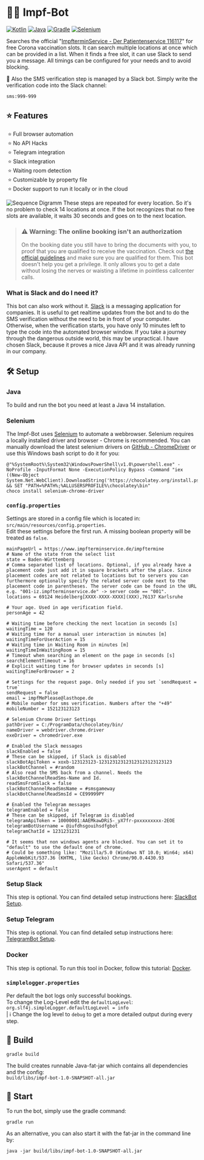 # 💉🤖 Impf-Bot

[![Kotlin](https://img.shields.io/badge/Kotlin-1.4.32-blue.svg?style=flat&logo=kotlin&logoColor=white)](http://kotlinlang.org)
[![Java](https://img.shields.io/badge/Java-14-red.svg?style=flat&logo=Java&logoColor=white)](https://adoptopenjdk.net)
[![Gradle](https://img.shields.io/badge/Gradle-7.0.0-08313A.svg?style=flat&logo=Java&logoColor=white)](https://gradle.org)
[![Selenium](https://img.shields.io/badge/Selenium-3.141.59-green.svg?style=flat&logo=Selenium&logoColor=white)](https://www.selenium.dev/)

Searches the official "[ImpfterminService - Der Patientenservice 116117](https://www.impfterminservice.de/)" for free
Corona vaccination slots. It can search multiple locations at once which can be provided in a list. When it finds a free slot, it
can use Slack to send you a message. All timings can be configured for your needs and to avoid blocking.

📱 Also the SMS verification step is managed by a Slack bot. Simply write the verification code into the Slack channel:
```properties
sms:999-999
```

## ⭐ Features
 ⭐ Full browser automation   
 ⭐ No API Hacks  
 ⭐ Telegram integration  
 ⭐ Slack integration  
 ⭐ Waiting room detection   
 ⭐ Customizable by property file  
 ⭐ Docker support to run it locally or in the cloud


![Sequence Digramm](doc/sequence-doku.png)
These steps are repeated for every location. So it's no problem to check 14 locations at once.
If the bot recognizes that no free slots are available, it waits 30 seconds and goes on to the next location.

> ### ⚠ Warning: The online booking isn't an authorization
> On the booking date you still have to bring the documents with you, to proof that you are qualified to receive the vaccination.
> Check out [the official guidelines](https://sozialministerium.baden-wuerttemberg.de/de/gesundheit-pflege/gesundheitsschutz/infektionsschutz-hygiene/informationen-zu-coronavirus/impfberechtigt-bw/)
> and make sure you are qualified for them. This bot doesn't help you get a privilege. It only allows you to get a date without losing the nerves or waisting a lifetime in pointless callcenter calls.

### What is Slack and do I need it?
This bot can also work without it. [Slack](https://slack.com/) is a messaging application for companies.
It is useful to get realtime updates from the bot and to do the SMS verification without the need to be in front of your computer.
Otherwise, when the verification starts, you have only 10 minutes left to type the code into the automated browser window.
If you take a journey through the dangerous outside world, this may be unpractical. I have chosen Slack, because it proves a nice Java API
and it was already running in our company.

## 🛠 Setup

### Java
To build and run the bot you need at least a Java 14 installation.

### Selenium

The Impf-Bot uses [Selenium](https://www.selenium.dev) to automate a webbrowser. Selenium requires a locally installed
driver and browser - Chrome is recommended. You can manually download the latest selenium drivers
on [GitHub - ChromeDriver](https://github.com/SeleniumHQ/selenium/wiki/ChromeDriver)
or use this Windows bash script to do it for you:

```shell
@"%SystemRoot%\System32\WindowsPowerShell\v1.0\powershell.exe" -NoProfile -InputFormat None -ExecutionPolicy Bypass -Command "iex ((New-Object System.Net.WebClient).DownloadString('https://chocolatey.org/install.ps1'))" && SET "PATH=%PATH%;%ALLUSERSPROFILE%\chocolatey\bin"
choco install selenium-chrome-driver
```

### `config.properties`
Settings are stored in a config file which is located in: `src/main/resources/config.properties`.  
Edit these settings before the first run. A missing boolean property will be treated as `false`.

```properties
mainPageUrl = https://www.impfterminservice.de/impftermine
# Name of the state from the select list
state = Baden-Württemberg
# Comma separated list of locations. Optional, if you already have a placement code just add it in square brackets after the place. Since placement codes are not related to locations but to servers you can furthermore optionally specify the related server code next to the placement code in parentheses. The server code can be found in the URL e.g. "001-iz.impfterminservice.de" -> server code == "001".
locations = 69124 Heidelberg[XXXX-XXXX-XXXX](XXX),76137 Karlsruhe

# Your age. Used in age verification field.
personAge = 42

# Waiting time before checking the next location in seconds [s]
waitingTime = 120
# Waiting time for a manual user interaction in minutes [m]
waitingTimeForUserAction = 15
# Waiting time in Waiting Room in minutes [m]
waitingTimeInWaitingRoom = 15
# Timeout when searching an element on the page in seconds [s]
searchElementTimeout = 16
# Explicit waiting time for browser updates in seconds [s]
waitingTimeForBrowser = 2

# Settings for the request page. Only needed if you set `sendRequest = true`
sendRequest = false
email = impfMePlease@lasthope.de
# Mobile number for sms verification. Numbers after the "+49"
mobileNumber = 152123123123

# Selenium Chrome Driver Settings
pathDriver = C:/ProgramData/chocolatey/bin/
nameDriver = webdriver.chrome.driver
exeDriver = chromedriver.exe

# Enabled the Slack messages
slackEnabled = false
# These can be skipped, if Slack is disabled
slackBotApiToken = xoxb-123123123-123123123123123123123123123
slackBotChannel = #random
# Also read the SMS back from a channel. Needs the slackBotChannelReadSms-Name and Id.
readSmsFromSlack = false
slackBotChannelReadSmsName = #smsgameway
slackBotChannelReadSmsId = CE99999PY

# Enabled the Telegram messages
telegramEnabled = false
# These can be skipped, if Telegram is disabled
telegramApiToken = 10000001:AAEMkawDRi5-_yX7fr-pxxxxxxxxx-2EOE
telegramBotUsername = @iufdhsgouihsdfgbot
telegramChatId = 1231231231

# It seems that non windows agents are blocked. You can set it to "default" to use the default one of chrome.
# Could be something like: "Mozilla/5.0 (Windows NT 10.0; Win64; x64) AppleWebKit/537.36 (KHTML, like Gecko) Chrome/90.0.4430.93 Safari/537.36"
userAgent = default
```

### Setup Slack
This step is optional. You can find detailed setup instructions here: [SlackBot Setup](/doc/slack_setup/SLACK_SETUP.md).

### Setup Telegram
This step is optional. You can find detailed setup instructions here: [TelegramBot Setup](/doc/telegram_setup/TELEGRAM_SETUP.md).

### Docker
This step is optional. To run this tool in Docker, follow this tutorial: [Docker](/doc/docker/DOCKER_SETUP.md).

### `simplelogger.properties`
Per default the bot logs only successful bookings.    
To change the Log-Level edit the `defaultLogLevel`:  
`org.slf4j.simpleLogger.defaultLogLevel = info`  
| ℹ Change the log level to `debug` to get a more detailed output during every step.

## 🔨 Build

```shell
gradle build
```
The build creates runnable Java-fat-jar which contains all dependencies and the config:  
`build/libs/impf-bot-1.0-SNAPSHOT-all.jar`

## 🚀 Start

To run the bot, simply use the gradle command:
```shell
gradle run
```

As an alternative, you can also start it with the fat-jar in the command line by:
```shell
java -jar build/libs/impf-bot-1.0-SNAPSHOT-all.jar 
```
